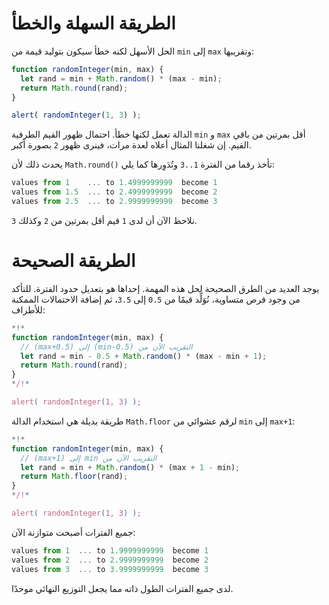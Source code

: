 # الطريقة السهلة والخطأ

الحل الأسهل لكنه خطأ سيكون بتوليد قيمة من `min` إلى `max` وتقريبها:

```js run
function randomInteger(min, max) {
  let rand = min + Math.random() * (max - min); 
  return Math.round(rand);
}

alert( randomInteger(1, 3) );
```

الدالة تعمل لكنها خطأ. احتمال ظهور القيم الطرفية `min` و `max` أقل بمرتين من باقي القيم. إن شغلنا المثال أعلاه لعدة مرات، فينرى ظهور `2` بصورة أكبر.

يحدث ذلك لأن `Math.round()‎` تأخذ رقما من الفترة `1..3` وتُدَوِرها كما يلي:

```js no-beautify
values from 1    ... to 1.4999999999  become 1
values from 1.5  ... to 2.4999999999  become 2
values from 2.5  ... to 2.9999999999  become 3
```

نلاحظ الآن أن لدى `1` قيم أقل بمرتين من `2` وكذلك `3`.

# الطريقة الصحيحة

يوجد العديد من الطرق الصحيحة لحل هذه المهمة. إحداها هو بتعديل حدود الفترة. للتأكد من وجود  فرص متساوية، نُوَلِّد قيمًا من `0.5` إلى `3.5`، ثم إضافة الاحتمالات الممكنة للأطراف:

```js run
*!*
function randomInteger(min, max) {
  // (max+0.5) إلى (min-0.5) التقريب الآن من
  let rand = min - 0.5 + Math.random() * (max - min + 1);
  return Math.round(rand);
}
*/!*

alert( randomInteger(1, 3) );
```

طريقة بديلة هي استخدام الدالة `Math.floor` لرقم عشوائي من `min` إلى `max+1`:

```js run
*!*
function randomInteger(min, max) {
  // (max+1) إلى min التقريب الآن من 
  let rand = min + Math.random() * (max + 1 - min);
  return Math.floor(rand);
}
*/!*

alert( randomInteger(1, 3) );
```

جميع الفترات أصبحت متوازنة الآن:

```js no-beautify
values from 1  ... to 1.9999999999  become 1
values from 2  ... to 2.9999999999  become 2
values from 3  ... to 3.9999999999  become 3
```

لدى جميع الفترات الطول ذاته مما يجعل التوزيع النهائي موحدًا.
